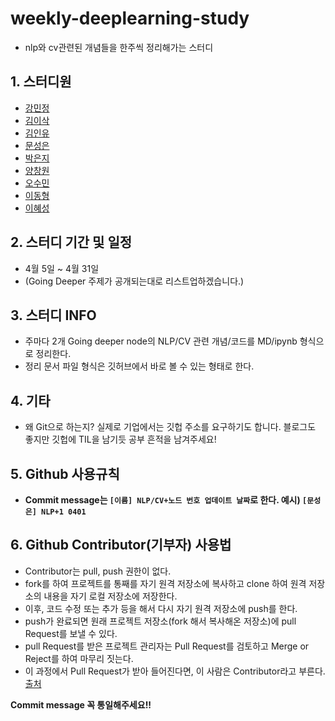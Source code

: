 # **weekly-deeplearning-study**
  * nlp와 cv관련된 개념들을 한주씩 정리해가는 스터디

## 1. 스터디원
  * [강민정](https://github.com/miinkang)
  * [김이삭](https://github.com/IsaacTips)
  * [김인유](https://github.com/willowkim8)
  * [문성은](https://github.com/vg-rlo/)
  * [박은지](https://github.com/guide333)
  * [양창원](https://github.com/Shinest-changwon)
  * [오수민](https://github.com/Acclesia)
  * [이동형](https://github.com/abidan-korea)
  * [이혜성](https://github.com/gotjd709)

## 2. 스터디 기간 및 일정 
  * 4월 5일 ~ 4월 31일
  * (Going Deeper 주제가 공개되는대로 리스트업하겠습니다.)

## 3. 스터디 INFO
  * 주마다 2개 Going deeper node의 NLP/CV 관련 개념/코드를 MD/ipynb 형식으로 정리한다.
  * 정리 문서 파일 형식은 깃허브에서 바로 볼 수 있는 형태로 한다. 

## 4. 기타
  * 왜 Git으로 하는지? 실제로 기업에서는 깃헙 주소를 요구하기도 합니다. 블로그도 좋지만 깃헙에 TIL을 남기듯 공부 흔적을 남겨주세요! 

## 5. Github 사용규칙
  * **Commit message는 `[이름] NLP/CV+노드 번호 업데이트 날짜`로 한다. 예시) `[문성은] NLP+1 0401`**

## 6. Github Contributor(기부자) 사용법
  * Contributor는 pull, push 권한이 없다.
  * fork를 하여 프로젝트를 통째를 자기 원격 저장소에 복사하고 clone 하여 원격 저장소의 내용을 자기 로컬 저장소에 저장한다.
  * 이후, 코드 수정 또는 추가 등을 해서 다시 자기 원격 저장소에 push를 한다.
  * push가 완료되면 원래 프로젝트 저장소(fork 해서 복사해온 저장소)에 pull Request를 보낼 수 있다.
  * pull Request를 받은 프로젝트 관리자는 Pull Request를 검토하고 Merge or Reject를 하여 마무리 짓는다.
  * 이 과정에서 Pull Request가 받아 들어진다면, 이 사람은 Contributor라고 부른다.
  [출처](https://pygmalion0220.tistory.com/entry/Git-GitHub-Collaborator-%EC%B6%94%EA%B0%80%ED%95%98%EA%B8%B0-20191026)
  
**Commit message 꼭 통일해주세요!!**
